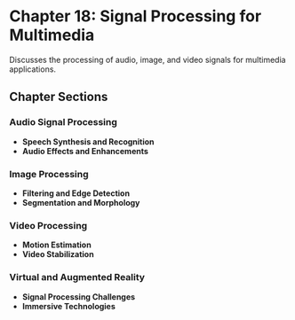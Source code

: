 # Chapter 18: Signal Processing for Multimedia

Discusses the processing of audio, image, and video signals for multimedia applications.

## Chapter Sections

### Audio Signal Processing

-   **Speech Synthesis and Recognition**
-   **Audio Effects and Enhancements**

### Image Processing

-   **Filtering and Edge Detection**
-   **Segmentation and Morphology**

### Video Processing

-   **Motion Estimation**
-   **Video Stabilization**

### Virtual and Augmented Reality

-   **Signal Processing Challenges**
-   **Immersive Technologies**